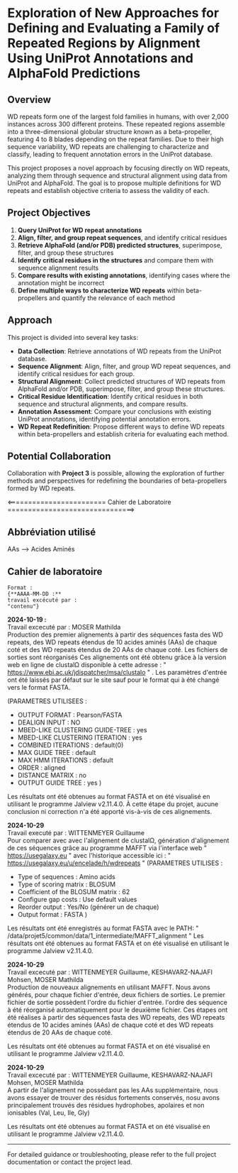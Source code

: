 # Exploration of New Approaches for Defining and Evaluating a Family of Repeated Regions by Alignment Using UniProt Annotations and AlphaFold Predictions

## Overview
WD repeats form one of the largest fold families in humans, with over 2,000 instances across 300 different proteins. These repeated regions assemble into a three-dimensional globular structure known as a beta-propeller, featuring 4 to 8 blades depending on the repeat families. Due to their high sequence variability, WD repeats are challenging to characterize and classify, leading to frequent annotation errors in the UniProt database.

This project proposes a novel approach by focusing directly on WD repeats, analyzing them through sequence and structural alignment using data from UniProt and AlphaFold. The goal is to propose multiple definitions for WD repeats and establish objective criteria to assess the validity of each.

## Project Objectives
1. **Query UniProt for WD repeat annotations**
2. **Align, filter, and group repeat sequences**, and identify critical residues
3. **Retrieve AlphaFold (and/or PDB) predicted structures**, superimpose, filter, and group these structures
4. **Identify critical residues in the structures** and compare them with sequence alignment results
5. **Compare results with existing annotations**, identifying cases where the annotation might be incorrect
6. **Define multiple ways to characterize WD repeats** within beta-propellers and quantify the relevance of each method

## Approach
This project is divided into several key tasks:
- **Data Collection**: Retrieve annotations of WD repeats from the UniProt database.
- **Sequence Alignment**: Align, filter, and group WD repeat sequences, and identify critical residues for each group.
- **Structural Alignment**: Collect predicted structures of WD repeats from AlphaFold and/or PDB, superimpose, filter, and group these structures.
- **Critical Residue Identification**: Identify critical residues in both sequence and structural alignments, and compare results.
- **Annotation Assessment**: Compare your conclusions with existing UniProt annotations, identifying potential annotation errors.
- **WD Repeat Redefinition**: Propose different ways to define WD repeats within beta-propellers and establish criteria for evaluating each method.

## Potential Collaboration
Collaboration with **Project 3** is possible, allowing the exploration of further methods and perspectives for redefining the boundaries of beta-propellers formed by WD repeats.


<======================== Cahier de Laboratoire  ===============================>
## Abbréviation utilisé
AAs --> Acides Aminés


## Cahier de laboratoire
    Format : 
    {**AAAA-MM-DD :**
    travail excécuté par :
    "contenu"}

**2024-10-19 :**  
Travail excecuté par : MOSER Mathilda  
Production des premier alignements à partir des séquences fasta des WD repeats, des WD repeats étendus de 10 acides aminés (AAs) de chaque coté et des WD repeats étendus de 20 AAs de chaque coté. Les fichiers de sorties sont réorganisés
Ces alignements ont été obtenu grâce à la version web en ligne de clustalΩ disponible à cette adresse : " https://www.ebi.ac.uk/jdispatcher/msa/clustalo " .  Les paramètres d'entrée ont été laissés par défaut sur le site sauf pour le format qui à été changé vers le format FASTA.  

(PARAMETRES UTILISEES :
  - OUTPUT FORMAT : Pearson/FASTA
  - DEALIGN INPUT : NO
  - MBED-LIKE CLUSTERING GUIDE-TREE : yes
  - MBED-LIKE CLUSTERING ITERATION : yes
  - COMBINED ITERATIONS : default(0)
  - MAX GUIDE TREE : default
  - MAX HMM ITERATIONS : default
  - ORDER : aligned
  - DISTANCE MATRIX : no
  - OUTPUT GUIDE TREE : yes )  

Les résultats ont été obtenues au format FASTA et on été visualisé en utilisant le programme Jalview v2.11.4.0. 
À cette étape du projet, aucune conclusion ni correction n'a été apporté vis-à-vis de ces alignements.

**2024-10-29**  
Travail executé par : WITTENMEYER Guillaume  
Pour comparer avec avec l'alignement de clustalΩ, génération d'alignement de ces séquences grâce au programme MAFFT via l'interface web " https://usegalaxy.eu " avec l'historique accessible ici : " https://usegalaxy.eu/u/encelade/h/wdrepeats "
(PARAMETRES UTILISES :
 - Type of sequences : Amino acids
 - Type of scoring matrix : BLOSUM
 - Coefficient of the BLOSUM matrix : 62
 - Configure gap costs : Use default values
 - Reorder output : Yes/No (générer un de chaque)
 - Output format : FASTA )

Les résultats ont été enregistrés au format FASTA avec le PATH: " /data/projet5/common/data/1_intermediate/MAFFT_alignment "
Les résultats ont été obtenues au format FASTA et on été visualisé en utilisant le programme Jalview v2.11.4.0.

**2024-10-29**  
Travail excecuté par : WITTENMEYER Guillaume, KESHAVARZ-NAJAFI Mohsen, MOSER Mathilda  
Production de nouveaux alignements en utilisant MAFFT. Nous avons générés, pour chaque fichier d'entrée, deux fichiers de sorties. Le premier fichier de sortie possèdent l'ordre du fichier d'entrée. l'ordre des séquence à été réorganisé automatiquement pour le deuxième fichier. 
Ces étapes ont été réalises à partir des séquences fasta des WD repeats, des WD repeats étendus de 10 acides aminés (AAs) de chaque coté et des WD repeats étendus de 20 AAs de chaque coté.

Les résultats ont été obtenues au format FASTA et on été visualisé en utilisant le programme Jalview v2.11.4.0.

**2024-10-29**  
Travail excecuté par : WITTENMEYER Guillaume, KESHAVARZ-NAJAFI Mohsen, MOSER Mathilda  
A partir de l'alignement ne possédant pas les AAs supplémentaire, nous avons essayer de trouver des résidus fortements conservés, nosu avons principalement trouvés des résidues hydrophobes, apolaires et non ionisables (Val, Leu, Ile, Gly)

Les résultats ont été obtenues au format FASTA et on été visualisé en utilisant le programme Jalview v2.11.4.0.


---

For detailed guidance or troubleshooting, please refer to the full project documentation or contact the project lead.
